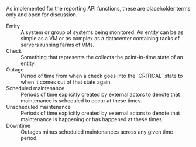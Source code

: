 
As implemented for the reporting API functions, these are placeholder terms only and open for discussion.

<dl>
<dt>Entity</dt>
<dd>A system or group of systems being monitored. An entity can be as simple as a VM or as complex as a datacenter containing racks of servers running farms of VMs.</dd>
<dt>Check</dt>
<dd>Something that represents the collects the point-in-time state of an entity.</dd>
<dt>Outage</dt>
<dd>Period of time from when a check goes into the `CRITICAL` state to when it comes out of that state again.</dd>
<dt>Scheduled maintenance</dt>
<dd>Periods of time explicitly created by external actors to denote that maintenance is scheduled to occur at these times.</dd>
<dt>Unscheduled maintenance</dt>
<dd>Periods of time explicitly created by external actors to denote that maintenance is happening or has happened at these times.</dd>
<dt>Downtime</dt>
<dd>Outages minus scheduled maintenances across any given time period.</dd>
</dl>
